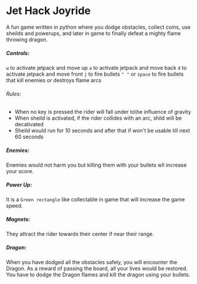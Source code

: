 # Jet Hack Joyride
A fun game written in python where you dodge obstacles, collect coins, use sheilds and powerups, and later in game to finally defeat a mighty flame throwing dragon.
 ##### Controls:
 `w` to activate jetpack and move up
 `a` to activate jetpack and move back
 `d` to activate jetpack and move front
 `j` to fire bullets
 `" "` or `space` to fire bullets that kill enemies or destroys flame arcs
 
###### Rules:
- When no key is pressed the rider will fall under to\he influence of gravity
- When sheild is activated, if the rider collides with an arc, shild will be decativated
- Sheild would run for 10 seconds and after that if won't be usable till next 60 seconds

##### Enemies:
Enemies would not harm you but killing them with your bullets wll increase your score.

##### Power Up:
It is a `Green rectangle` like collectable in game that will increase the game speed.

##### Magnets:
They attract the rider towards their center if near their range.

##### Dragon:
When you have dodged all the obstacles safely, you will encounter the Dragon.
As a reward of passing the board, all your lives would be restored.
You have to dodge the Dragon flames and kill the dragon using your bullets.
